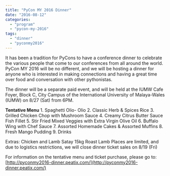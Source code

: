 ```yaml
---
title: "PyCon MY 2016 Dinner"
date: "2016-08-12"
categories: 
  - "program"
  - "pycon-my-2016"
tags: 
  - "dinner"
  - "pyconmy2016"
---
```


It has been a tradition for PyCons to have a conference dinner to celebrate the various people that come to our conferences from all around the world. PyCon MY 2016 will be no different, and we will be hosting a dinner for anyone who is interested in making connections and having a great time over food and conversation with other pythonistas.

The dinner will be a separate paid event, and will be held at the IUMW Cafe Foyer, Block C, City Campus of the International University of Malaya-Wales (IUMW) on 8/27 (Sat) from 6PM.

**Tentative Menu** 1\. Spaghetti Olio- Olio 2. Classic Herb & Spices Rice 3. Grilled Chicken Chop with Mushroom Sauce 4. Creamy Citrus Butter Sauce Fish Fillet 5. Stir Fried Mixed Veggies with Extra Virgin Olive Oil 6. Buffalo Wing with Chef Sauce 7. Assorted Homemade Cakes & Assorted Muffins 8. Fresh Mango Pudding 9. Drinks

Extras: Chicken and Lamb Satay 15kg Roast Lamb Places are limited, and due to logistics restrictions, we will close dinner ticket sales on 8/19 (Fri)

For information on the tentative menu and ticket purchase, please go to: [http://pyconmy2016-dinner.peatix.com/](http://pyconmy2016-dinner.peatix.com/)
